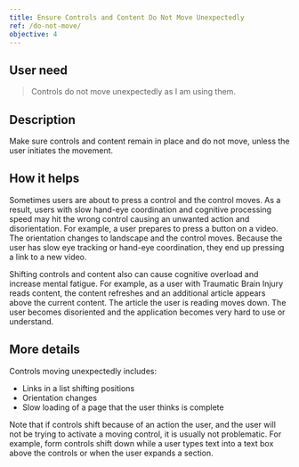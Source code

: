 ```yaml
---
title: Ensure Controls and Content Do Not Move Unexpectedly 
ref: /do-not-move/
objective: 4
---
```


## User need

> Controls do not move unexpectedly as I am using them.

## Description

Make sure controls and content remain in place and do not move, unless the user initiates the movement. 

## How it helps

Sometimes users are about to press a control and the control moves. As a result, users with slow hand-eye coordination and cognitive processing speed may hit the wrong control causing an unwanted action and disorientation. For example, a user prepares to press a button on a video. The orientation changes to landscape and the control moves. Because the user has slow eye tracking or hand-eye coordination, they end up pressing a link to a new video.

Shifting controls and content also can cause cognitive overload and increase mental fatigue. For example, as a user with Traumatic Brain Injury reads content, the content refreshes and an additional article appears above the current content. The article the user is reading moves down. The user becomes disoriented and the application becomes very hard to use or understand. 

## More details

Controls moving unexpectedly includes:

* Links in a list shifting positions
* Orientation changes
* Slow loading of a page that the user thinks is complete

Note that if controls shift because of an action the user, and the user will not be trying to activate a moving control, it is usually not problematic. For example, form controls shift down while a user types text into a text box above the controls or when the user expands a section.
